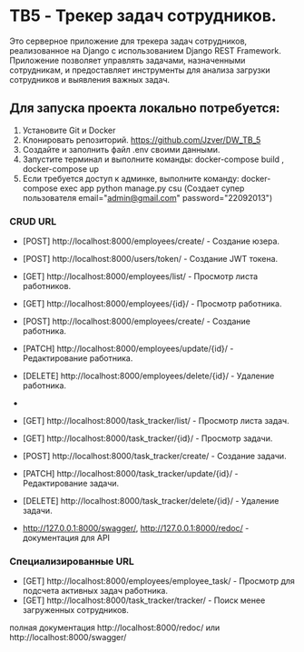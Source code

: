 # TB5 - Трекер задач сотрудников.  

Это серверное приложение для трекера задач сотрудников, реализованное на Django с использованием Django REST Framework. 
Приложение позволяет управлять задачами, назначенными сотрудникам, и предоставляет инструменты для анализа загрузки сотрудников и выявления важных задач.
## Для запуска проекта локально потребуется:
1. Установите Git и Docker
2. Клонировать репозиторий. https://github.com/Jzver/DW_TB_5
3. Создайте и заполнить файл .env своими данными.
4. Запустите терминал и выполните команды: docker-compose build  , docker-compose up
5. Если требуется доступ к админке, выполните команду: docker-compose exec app python manage.py csu (Создает супер пользователя email="admin@gmail.com"  password="22092013")

### CRUD URL
- [POST] http://localhost:8000/employees/create/ - Создание юзера.
- [POST] http://localhost:8000/users/token/ - Создание JWT токена.

- [GET] http://localhost:8000/employees/list/ - Просмотр листа работников.
- [GET] http://localhost:8000/employees/{id}/ - Просмотр работника.
- [POST] http://localhost:8000/employees/create/ - Создание работника.
- [PATCH] http://localhost:8000/employees/update/{id}/ - Редактирование работника.
- [DELETE] http://localhost:8000/employees/delete/{id}/ - Удаление работника.
- 
- [GET] http://localhost:8000/task_tracker/list/ - Просмотр листа задач.
- [GET] http://localhost:8000/task_tracker/{id}/ - Просмотр задачи.
- [POST] http://localhost:8000/task_tracker/create/ - Создание задачи.
- [PATCH] http://localhost:8000/task_tracker/update/{id}/ - Редактирование задачи.
- [DELETE] http://localhost:8000/task_tracker/delete/{id}/ - Удаление задачи.

- http://127.0.0.1:8000/swagger/, http://127.0.0.1:8000/redoc/ - документация для API

### Специализированные URL
- [GET] http://localhost:8000/employees/employee_task/ - Просмотр для подсчета активных задач работника.
- [GET] http://localhost:8000/task_tracker/tracker/ - Поиск менее загруженных сотрудников.


полная документация http://localhost:8000/redoc/ или http://localhost:8000/swagger/